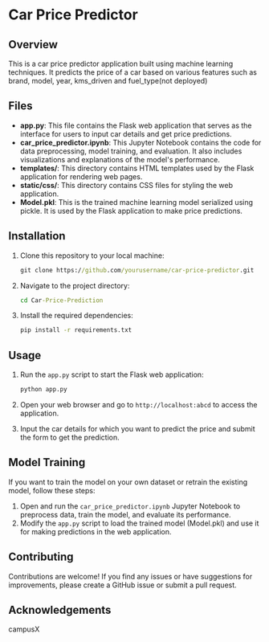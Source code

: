 # Car Price Predictor

## Overview

This is a car price predictor application built using machine learning techniques. It predicts the price of a car based on various features such as brand, model, year, kms_driven and fuel_type(not deployed)

## Files

- **app.py**: This file contains the Flask web application that serves as the interface for users to input car details and get price predictions.
- **car_price_predictor.ipynb**: This Jupyter Notebook contains the code for data preprocessing, model training, and evaluation. It also includes visualizations and explanations of the model's performance.
- **templates/**: This directory contains HTML templates used by the Flask application for rendering web pages.
- **static/css/**: This directory contains CSS files for styling the web application.
- **Model.pkl**: This is the trained machine learning model serialized using pickle. It is used by the Flask application to make price predictions.

## Installation

1. Clone this repository to your local machine:

    ```cmd
    git clone https://github.com/yourusername/car-price-predictor.git
    ```

2. Navigate to the project directory:

    ```cmd
    cd Car-Price-Prediction
    ```

3. Install the required dependencies:

    ```cmd
    pip install -r requirements.txt
    ```

## Usage

1. Run the `app.py` script to start the Flask web application:

    ```cmd
    python app.py
    ```

2. Open your web browser and go to `http://localhost:abcd` to access the application.
3. Input the car details for which you want to predict the price and submit the form to get the prediction.

## Model Training

If you want to train the model on your own dataset or retrain the existing model, follow these steps:

1. Open and run the `car_price_predictor.ipynb` Jupyter Notebook to preprocess data, train the model, and evaluate its performance.
2. Modify the `app.py` script to load the trained model (Model.pkl) and use it for making predictions in the web application.

## Contributing

Contributions are welcome! If you find any issues or have suggestions for improvements, please create a GitHub issue or submit a pull request.

## Acknowledgements

campusX
